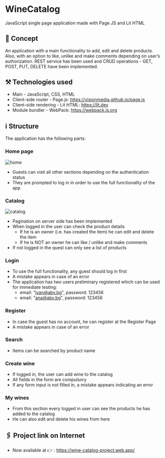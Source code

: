 # WineCatalog
JavaScript single page application made with Page JS and Lit HTML
## :speech_balloon: Concept
An application with a main functionality to add, edit and delete products. Also, with an option to like, unlike and make comments depending on user’s authorization. 
REST service has been used and CRUD operations - GET, POST, PUT, DELETE have been implemented.
## :hammer_and_pick: Technologies used 
* Main - JavaScript, CSS, HTML
* Client-side router - Page.js: https://visionmedia.github.io/page.js
* Client-side rendering - Lit HTML: https://lit.dev
* Module bundler - WebPack: https://webpack.js.org
## :information_source: Structure
The application has the following parts:
### Home page
![home](https://user-images.githubusercontent.com/102145445/206912427-02823586-dc8c-47e8-99b8-c197977a7b26.jpg)
* Guests can visit all other sections depending on the authentication status
* They are prompted to log in in order to use the full functionality of the app
### Catalog
![catalog](https://user-images.githubusercontent.com/102145445/206912574-a73fdddb-f908-4fad-b314-9b967ba937d8.jpg)
* Pagination on server side has been implemented 
* When logged in the user can check the product details
    * If he is an owner (i.e. has created the item) he can edit and delete the item
    * If he is NOT an owner he can like / unlike and make comments
* If not logged in the quest can only see a list of products
### Login
* To  use the full functionality, any guest should log in first
* A mistake appears in case of an error
* The application has two users preliminary registered which can be used for immediate testing: 
    * email: "ivan@abv.bg", password: 123456
    * email: "ana@abv.bg", password: 123456
### Register 
* In case the guest has no account, he can register at the Register Page
* A mistake appears in case of an error
### Search
* Items can be searched by product name
### Create wine
* If logged in, the user can add wine to the catalog 
* All fields in the form are compulsory 
* If any form input is not filled in, a mistake appears indicating an error
### My wines
* From this section every logged in user can see the products he has added to the catalog 
* He can also edit and delete his wines from here
## :paperclips: Project link on Internet
* Now available at :point_right: : https://wine-catalog-project.web.app/
